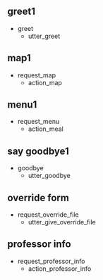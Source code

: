 ## greet1
* greet
  - utter_greet

## map1
* request_map
  - action_map

## menu1
* request_menu
  - action_meal

## say goodbye1
* goodbye
  - utter_goodbye

## override form
* request_override_file
  - utter_give_override_file

## professor info
* request_professor_info
  - action_professor_info
